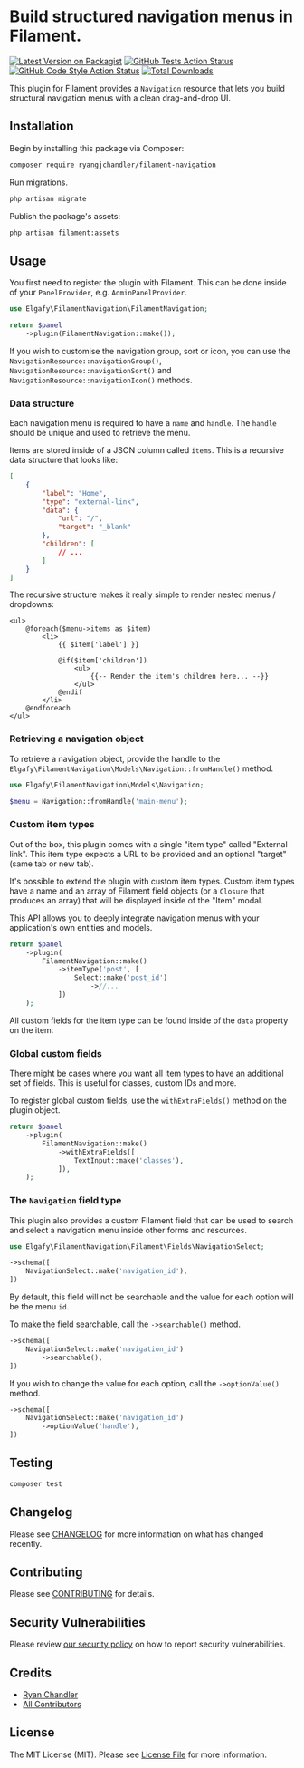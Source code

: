 # Build structured navigation menus in Filament.

[![Latest Version on Packagist](https://img.shields.io/packagist/v/ryangjchandler/filament-navigation.svg?style=flat-square)](https://packagist.org/packages/ryangjchandler/filament-navigation)
[![GitHub Tests Action Status](https://img.shields.io/github/workflow/status/ryangjchandler/filament-navigation/run-tests?label=tests)](https://github.com/ryangjchandler/filament-navigation/actions?query=workflow%3Arun-tests+branch%3Amain)
[![GitHub Code Style Action Status](https://img.shields.io/github/workflow/status/ryangjchandler/filament-navigation/Check%20&%20fix%20styling?label=code%20style)](https://github.com/ryangjchandler/filament-navigation/actions?query=workflow%3A"Check+%26+fix+styling"+branch%3Amain)
[![Total Downloads](https://img.shields.io/packagist/dt/ryangjchandler/filament-navigation.svg?style=flat-square)](https://packagist.org/packages/ryangjchandler/filament-navigation)

This plugin for Filament provides a `Navigation` resource that lets you build structural navigation menus with a clean drag-and-drop UI.

## Installation

Begin by installing this package via Composer:

```sh
composer require ryangjchandler/filament-navigation
```

Run migrations.

```sh
php artisan migrate
```

Publish the package's assets:

```sh
php artisan filament:assets
```

## Usage

You first need to register the plugin with Filament. This can be done inside of your `PanelProvider`, e.g. `AdminPanelProvider`.

```php
use Elgafy\FilamentNavigation\FilamentNavigation;

return $panel
    ->plugin(FilamentNavigation::make());
```

If you wish to customise the navigation group, sort or icon, you can use the `NavigationResource::navigationGroup()`, `NavigationResource::navigationSort()` and `NavigationResource::navigationIcon()` methods.

### Data structure

Each navigation menu is required to have a `name` and `handle`. The `handle` should be unique and used to retrieve the menu.

Items are stored inside of a JSON column called `items`. This is a recursive data structure that looks like:

```json
[
    {
        "label": "Home",
        "type": "external-link",
        "data": {
            "url": "/",
            "target": "_blank"
        },
        "children": [
            // ...
        ]
    }
]
```

The recursive structure makes it really simple to render nested menus / dropdowns:

```blade
<ul>
    @foreach($menu->items as $item)
        <li>
            {{ $item['label'] }}

            @if($item['children'])
                <ul>
                    {{-- Render the item's children here... --}}
                </ul>
            @endif
        </li>
    @endforeach
</ul>
```

### Retrieving a navigation object

To retrieve a navigation object, provide the handle to the `Elgafy\FilamentNavigation\Models\Navigation::fromHandle()` method.

```php
use Elgafy\FilamentNavigation\Models\Navigation;

$menu = Navigation::fromHandle('main-menu');
```

### Custom item types

Out of the box, this plugin comes with a single "item type" called "External link". This item type expects a URL to be provided and an optional "target" (same tab or new tab).

It's possible to extend the plugin with custom item types. Custom item types have a name and an array of Filament field objects (or a `Closure` that produces an array) that will be displayed inside of the "Item" modal.

This API allows you to deeply integrate navigation menus with your application's own entities and models.

```php
return $panel
    ->plugin(
        FilamentNavigation::make()
            ->itemType('post', [
                Select::make('post_id')
                    ->//...
            ])
    );
```

All custom fields for the item type can be found inside of the `data` property on the item.

### Global custom fields

There might be cases where you want all item types to have an additional set of fields. This is useful for classes, custom IDs and more.

To register global custom fields, use the `withExtraFields()` method on the plugin object.

```php
return $panel
    ->plugin(
        FilamentNavigation::make()
            ->withExtraFields([
                TextInput::make('classes'),
            ]),
    );
```

### The `Navigation` field type

This plugin also provides a custom Filament field that can be used to search and select a navigation menu inside other forms and resources.

```php
use Elgafy\FilamentNavigation\Filament\Fields\NavigationSelect;

->schema([
    NavigationSelect::make('navigation_id'),
])
```

By default, this field will not be searchable and the value for each option will be the menu `id`.

To make the field searchable, call the `->searchable()` method.

```php
->schema([
    NavigationSelect::make('navigation_id')
        ->searchable(),
])
```

If you wish to change the value for each option, call the `->optionValue()` method.

```php
->schema([
    NavigationSelect::make('navigation_id')
        ->optionValue('handle'),
])
```

## Testing

```bash
composer test
```

## Changelog

Please see [CHANGELOG](CHANGELOG.md) for more information on what has changed recently.

## Contributing

Please see [CONTRIBUTING](.github/CONTRIBUTING.md) for details.

## Security Vulnerabilities

Please review [our security policy](../../security/policy) on how to report security vulnerabilities.

## Credits

-   [Ryan Chandler](https://github.com/ryangjchandler)
-   [All Contributors](../../contributors)

## License

The MIT License (MIT). Please see [License File](LICENSE.md) for more information.
